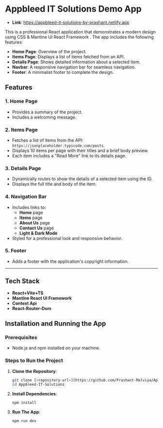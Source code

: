 # Appbleed IT Solutions Demo App

- **Link**: https://appbleed-it-solutions-by-prashant.netlify.app

This is a professional React application that demonstrates a modern design using CSS & Mantine UI React Framework . The app includes the following features:
- **Home Page**: Overview of the project.
- **Items Page**: Displays a list of items fetched from an API.
- **Details Page**: Shows detailed information about a selected item.
- **Navbar**: A responsive navigation bar for seamless navigation.
- **Footer**: A minimalist footer to complete the design.


## Features

### 1. **Home Page**
- Provides a summary of the project.
- Includes a welcoming message.

### 2. **Items Page**
- Fetches a list of items from the API: `https://jsonplaceholder.typicode.com/posts`.
- Displays 10 items per page with their titles and a brief body preview.
- Each item includes a "Read More" link to its details page.

### 3. **Details Page**
- Dynamically routes to show the details of a selected item using the ID.
- Displays the full title and body of the item.

### 4. **Navigation Bar**
- Includes links to:
  - **Home** page
  - **Items** page
  - **About Us** page
  - **Contact Us** page
  - **Light & Dark Mode**
- Styled for a professional look and responsive behavior.

### 5. **Footer**
- Adds a footer with the application's copyright information.

---

## Tech Stack

- **React+Vite+TS**
- **Mantine React UI Framework**
- **Context Api**
- **React-Router-Dom**

## Installation and Running the App

### Prerequisites
- Node.js and npm installed on your machine.

### Steps to Run the Project

1. **Clone the Repository**:
   ```bash
   git clone [<repository-url>](https://github.com/Prashant-Malviya/Appbleed-IT-Solutions.git)
   cd Appbleed-IT-Solutions
   ```

2. **Install Dependencies**:
   ```bash
   npm install
   ```
3. **Run The App**:
   ```bash
   npm run dev
   ```
